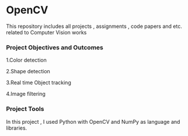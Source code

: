 # OpenCV

This repository includes all projects , assignments , code papers and etc. related to Computer Vision works


### Project Objectives and Outcomes

1.Color detection

2.Shape detection

3.Real time Object tracking

4.Image filtering



### Project Tools

In this project ,  I used Python with OpenCV and NumPy as language and libraries.

